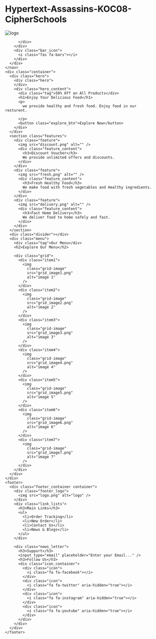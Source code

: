 # Hypertext-Assassins-KOC08-CipherSchools
<!DOCTYPE html>
<html lang="en">
  <head>
    <meta charset="UTF-8" />
    <meta http-equiv="X-UA-Compatible" content="IE=edge" />
    <meta name="viewport" content="width=device-width, initial-scale=1.0" />
    <title>Restaurant Website</title>
    <link rel="stylesheet" href="style.css" />
    <script
      src="https://kit.fontawesome.com/7a4b62b0a4.js"
      crossorigin="anonymous"
    ></script>
  </head>
  <body>
    <nav>
      <div class="navigation container">
        <div class="logo_container">
          <img src="logo.png" alt="logo" />
          <div class="home">
            
          </div>
        </div>
        <div class="bar_icon">
          <i class="fas fa-bars"></i>
        </div>
      </div>
    </nav>
    <div class="container">
      <div class="hero">
        <div class="hero">
        </div>
        <div class="hero_content">
          <div class="tag">50% Off on All Products</div>
          <h1>Enjoy Your Delicious Food</h1>
          <p>
            we provide healthy and fresh food. Enjoy food in our resturent.
            
          </p>
          <button class="explore_btn">Explore Now</button>
        </div>
      </div>
      <section class="features">
        <div class="feature">
          <img src="discount.png" alt="" />
          <div class="feature_content">
            <h3>Discount Voucher</h3>
            We provide unlimited offers and discounts.
          </div>
        </div>
        <div class="feature">
          <img src="fresh.png" alt="" />
          <div class="feature_content">
            <h3>Fresh Healthy Food</h3>
            We make food with fresh vegetables and Healthy ingredients.
          </div>
        </div>
        <div class="feature">
          <img src="delivery.png" alt="" />
          <div class="feature_content">
            <h3>Fast Home Delivery</h3>
            We deliver food to home safely and fast.
          </div>
        </div>
      </section>
      <div class="divider"></div>
      <div class="menu">
        <div class="tag">Our Menu</div>
        <h2>Explore Our Menu</h2>

        <div class="grid">
          <div class="item1">
            <img
              class="grid-image"
              src="grid_image1.png"
              alt="image 1"
            />
          </div>
          <div class="item2">
            <img
              class="grid-image"
              src="grid_image2.png"
              alt="image 2"
            />
          </div>
          <div class="item3">
            <img
              class="grid-image"
              src="grid_image3.png"
              alt="image 3"
            />
          </div>
          <div class="item4">
            <img
              class="grid-image"
              src="grid_image4.png"
              alt="image 4"
            />
          </div>
          <div class="item5">
            <img
              class="grid-image"
              src="grid_image5.png"
              alt="image 5"
            />
          </div>
          <div class="item6">
            <img
              class="grid-image"
              src="grid_image6.png"
              alt="image 6"
            />
          </div>
          <div class="item7">
            <img
              class="grid-image"
              src="grid_image7.png"
              alt="image 7"
            />
          </div>
        </div>
      </div>
    </div>
    <footer>
      <div class="footer_container container">
        <div class="footer_logo">
          <img src="logo.png" alt="logo" />
        </div>
        <div class="link_lists">
          <h3>Main Links</h3>
          <ul>
            <li>Order Tracking</li>
            <li>New Order</li>
            <li>Contact Us</li>
            <li>News & Blogs</li>
          </ul>
        </div>

        <div class="news_letter">
          <h3>Support</h3>
          <input type="email" placeholder="Enter your Email..." />
          <h3>Follow Us</h3>
          <div class="icon_container">
            <div class="icon">
              <i class="fa fa-facebook"></i>
            </div>
            <div class="icon">
              <i class="fa fa-twitter" aria-hidden="true"></i>
            </div>
            <div class="icon">
              <i class="fa fa-instagram" aria-hidden="true"></i>
            </div>
            <div class="icon">
              <i class="fa fa-youtube" aria-hidden="true"></i>
            </div>
          </div>
        </div>
      </div>
    </footer>
  </body>
</html>
